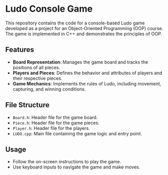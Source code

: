 # Ludo Console Game
This repository contains the code for a console-based Ludo game developed as a project for an Object-Oriented Programming (OOP) course. The game is implemented in C++ and demonstrates the principles of OOP.

## Features
- **Board Representation**: Manages the game board and tracks the positions of all pieces.
- **Players and Pieces**: Defines the behavior and attributes of players and their respective pieces.
- **Game Mechanics**: Implements the rules of Ludo, including movement, capturing, and winning conditions.

## File Structure
- `Board.h`: Header file for the game board.
- `Piece.h`: Header file for the game pieces.
- `Player.h`: Header file for the players.
- `LUDO.cpp`: Main file containing the game logic and entry point.

## Usage
- Follow the on-screen instructions to play the game.
- Use keyboard inputs to navigate the game and make moves.
